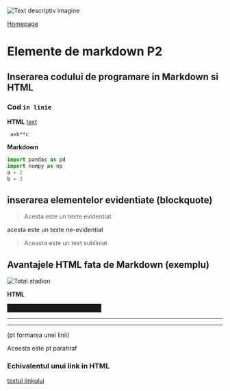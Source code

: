 <script id= "Markdown-script" async src="https://cdn.jsdelivr.net/npm/mathjax@3/es5/tex-mml-chtml.js"> </script>

![Text descriptiv imagine](https://metricop.com/cdn/shop/articles/trimble-total-station.jpg?v=1677673954&width=1100)


[Homepage](index.md)


# Elemente de markdown P2

## Inserarea codului de programare in Markdown si HTML
### Cod `in linie`

**HTML**
[text](https://)

<code> a=b**c </code>

**Markdown**
```python
import pandas as pd
import numpy as np
a = 2
b = 3
```

## inserarea elementelor evidentiate (blockquote)

>Acesta este un texte evidentiat 

acesta este un texte ne-evidentiat 

<blockquote>
Aceasta este un text subliniat 
</blockquote>

## Avantajele HTML fata de Markdown (exemplu)

![Total stadion](images/mp.jpg)

**HTML**

<img scr=images/mp.jpg width="200px" border=10px>


***

<hr size=2em>(pt formarea unei linii)

<p>Aceesta este pt parahraf</p>


### Echivalentul unui link in HTML

[textul linkului](https://google.com)

<a href="https://google.com" alt="textul linkului">
